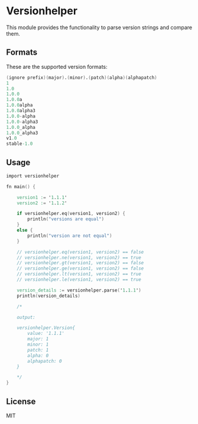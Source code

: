 # Versionhelper

This module provides the functionality to parse version strings and compare them.

## Formats

These are the supported version formats:

```v
(ignore prefix)(major).(minor).(patch)(alpha)(alphapatch)
1
1.0
1.0.0
1.0.0a
1.0.0alpha
1.0.0alpha3
1.0.0-alpha
1.0.0-alpha3
1.0.0_alpha
1.0.0_alpha3
v1.0
stable-1.0
```

## Usage

```v
import versionhelper

fn main() {

    version1 := '1.1.1'
    version2 := '1.1.2'

    if versionhelper.eq(version1, version2) {
        println("versions are equal")
    }
    else {
        println("version are not equal")
    }

    // versionhelper.eq(version1, version2) == false
    // versionhelper.ne(version1, version2) == true
    // versionhelper.gt(version1, version2) == false
    // versionhelper.ge(version1, version2) == false
    // versionhelper.lt(version1, version2) == true
    // versionhelper.le(version1, version2) == true

    version_details := versionhelper.parse('1.1.1')
    println(version_details)

    /*

    output:

    versionhelper.Version{
        value: '1.1.1'
        major: 1
        minor: 1
        patch: 1
        alpha: 0
        alphapatch: 0
    }

    */
}
```

## License

MIT